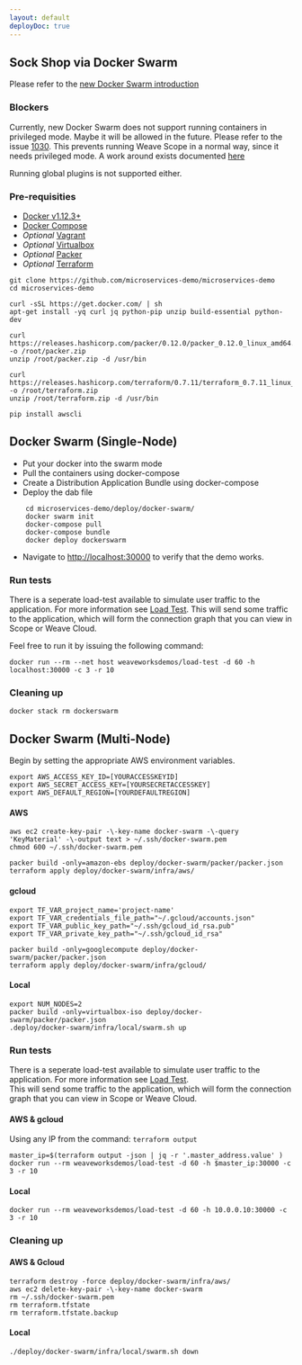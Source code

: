 ```yaml
---
layout: default
deployDoc: true
---
```


## Sock Shop via Docker Swarm

Please refer to the [new Docker Swarm introduction](http://container-solutions.com/hail-new-docker-swarm/)

### Blockers

Currently, new Docker Swarm does not support running containers in privileged mode.
Maybe it will be allowed in the future.
Please refer to the issue [1030](https://github.com/docker/swarmkit/issues/1030#issuecomment-232299819).
This prevents running Weave Scope in a normal way, since it needs privileged mode.
A work around exists documented [here](https://github.com/weaveworks/scope-global-swarm-service)

Running global plugins is not supported either.

### Pre-requisities

* [Docker v1.12.3+](https://www.docker.com/products/overview)
* [Docker Compose](https://docs.docker.com/compose/install/)
* *Optional* [Vagrant](https://www.vagrantup.com/downloads.html)
* *Optional* [Virtualbox](https://www.virtualbox.org/wiki/Downloads)
* *Optional* [Packer](https://www.packer.io/downloads.html)
* *Optional* [Terraform](https://www.terraform.io/downloads.html)

```
git clone https://github.com/microservices-demo/microservices-demo
cd microservices-demo
```

<!-- deploy-doc-start pre-install -->

    curl -sSL https://get.docker.com/ | sh
    apt-get install -yq curl jq python-pip unzip build-essential python-dev

    curl https://releases.hashicorp.com/packer/0.12.0/packer_0.12.0_linux_amd64.zip -o /root/packer.zip
    unzip /root/packer.zip -d /usr/bin

    curl https://releases.hashicorp.com/terraform/0.7.11/terraform_0.7.11_linux_amd64.zip -o /root/terraform.zip
    unzip /root/terraform.zip -d /usr/bin

    pip install awscli

<!-- deploy-doc-end -->

## Docker Swarm (Single-Node)

* Put your docker into the swarm mode
* Pull the containers using docker-compose
* Create a Distribution Application Bundle using docker-compose
* Deploy the dab file

~~~~
    cd microservices-demo/deploy/docker-swarm/
    docker swarm init
    docker-compose pull
    docker-compose bundle
    docker deploy dockerswarm
~~~~

* Navigate to <a href="http://localhost:30000" target="_blank">http://localhost:30000</a> to verify that the demo works.

### Run tests

There is a seperate load-test available to simulate user traffic to the application. For more information see [Load Test](#loadtest). 
This will send some traffic to the application, which will form the connection graph that you can view in Scope or Weave Cloud. 

Feel free to run it by issuing the following command:

    docker run --rm --net host weaveworksdemos/load-test -d 60 -h localhost:30000 -c 3 -r 10

### Cleaning up

    docker stack rm dockerswarm


## Docker Swarm (Multi-Node)

<!-- deploy-doc require-env AWS_ACCESS_KEY_ID AWS_SECRET_ACCESS_KEY AWS_DEFAULT_REGION -->

Begin by setting the appropriate AWS environment variables.
```
export AWS_ACCESS_KEY_ID=[YOURACCESSKEYID]
export AWS_SECRET_ACCESS_KEY=[YOURSECRETACCESSKEY]
export AWS_DEFAULT_REGION=[YOURDEFAULTREGION]
```

<!-- deploy-doc-hidden pre-install

    mkdir -p ~/.ssh/
    aws ec2 describe-key-pairs -\-key-name docker-swarm &>/dev/null
    if [ $? -eq 0 ]; then aws ec2 delete-key-pair -\-key-name docker-swarm; fi

    cat > /root/boot.sh <<EOF
#!/usr/bin/env bash
docker service create -\-constraint='node.role == manager' -\-network=dockerswarm_default -\-name healthcheck andrius/alpine-ruby sleep 1200
sleep 30
ID=\$(docker ps | grep healthcheck | awk '{print \$1}')
docker cp /home/ubuntu/healthcheck.rb \$ID:/healthcheck.rb
EOF

    cat > /root/test.sh <<EOF
#!/usr/bin/env bash
ID=\$(docker ps | grep healthcheck | awk '{print \$1}')
docker exec \$ID apk -\-no-cache add ruby-json
docker exec \$ID ruby /healthcheck.rb -s user,catalogue,cart,shipping,payment,orders -d 300
EOF

-->

#### AWS
<!-- deploy-doc-start create-infrastructure -->

    aws ec2 create-key-pair -\-key-name docker-swarm -\-query 'KeyMaterial' -\-output text > ~/.ssh/docker-swarm.pem
    chmod 600 ~/.ssh/docker-swarm.pem

    packer build -only=amazon-ebs deploy/docker-swarm/packer/packer.json
    terraform apply deploy/docker-swarm/infra/aws/

<!-- deploy-doc-end -->

<!-- deploy-doc-hidden create-infrastructure

    master_ip=$(terraform output -json | jq -r '.master_address.value' )
    scp -i ~/.ssh/docker-swarm.pem deploy/healthcheck.rb /root/boot.sh /root/test.sh ubuntu@$master_ip:/home/ubuntu/
    ssh -i ~/.ssh/docker-swarm.pem ubuntu@$master_ip "chmod +x boot.sh; ./boot.sh"

-->

#### gcloud

    export TF_VAR_project_name='project-name'
    export TF_VAR_credentials_file_path="~/.gcloud/accounts.json"
    export TF_VAR_public_key_path="~/.ssh/gcloud_id_rsa.pub"
    export TF_VAR_private_key_path="~/.ssh/gcloud_id_rsa"

    packer build -only=googlecompute deploy/docker-swarm/packer/packer.json
    terraform apply deploy/docker-swarm/infra/gcloud/

#### Local

    export NUM_NODES=2
    packer build -only=virtualbox-iso deploy/docker-swarm/packer/packer.json
    .deploy/docker-swarm/infra/local/swarm.sh up

### Run tests

There is a seperate load-test available to simulate user traffic to the application. For more information see [Load Test](#loadtest).  
This will send some traffic to the application, which will form the connection graph that you can view in Scope or Weave Cloud. 

#### AWS & gcloud

Using any IP from the command: `terraform output`

<!-- deploy-doc-start run-tests -->

    master_ip=$(terraform output -json | jq -r '.master_address.value' )
    docker run --rm weaveworksdemos/load-test -d 60 -h $master_ip:30000 -c 3 -r 10

<!-- deploy-doc-end -->

#### Local

    docker run --rm weaveworksdemos/load-test -d 60 -h 10.0.0.10:30000 -c 3 -r 10

<!-- deploy-doc-hidden run-tests

    master_ip=$(terraform output -json | jq -r '.master_address.value' )
    ssh -i ~/.ssh/docker-swarm.pem ubuntu@$master_ip "chmod +x test.sh; ./test.sh"

    if [ $? -ne 0 ]; then
        exit 1;
    fi

-->

### Cleaning up

#### AWS & Gcloud

<!-- deploy-doc-start destroy-infrastructure -->

    terraform destroy -force deploy/docker-swarm/infra/aws/
    aws ec2 delete-key-pair -\-key-name docker-swarm
    rm ~/.ssh/docker-swarm.pem
    rm terraform.tfstate
    rm terraform.tfstate.backup

<!-- deploy-doc-end -->

#### Local

    ./deploy/docker-swarm/infra/local/swarm.sh down
